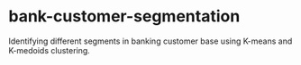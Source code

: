 # bank-customer-segmentation
Identifying different segments in banking customer base using K-means and K-medoids clustering.
